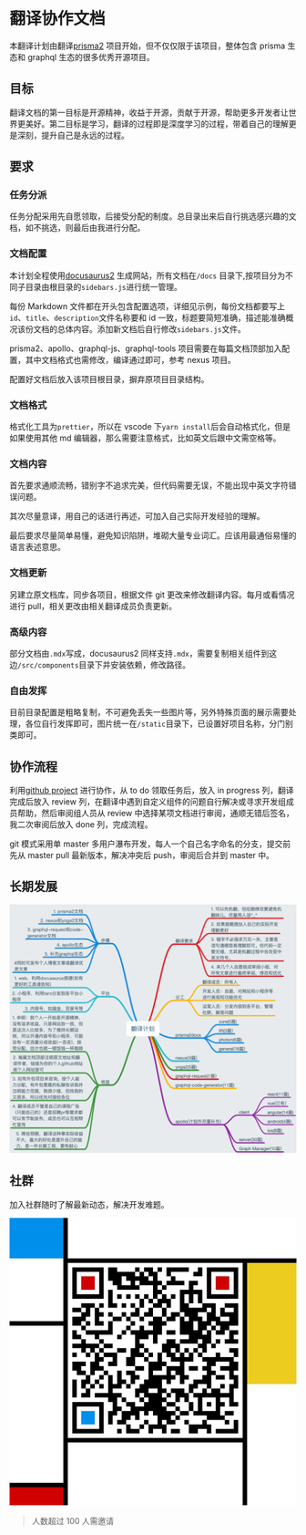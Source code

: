 # 翻译协作文档

本翻译计划由翻译[prisma2](https://github.com/prisma/prisma2) 项目开始，但不仅仅限于该项目，整体包含 prisma 生态和 graphql 生态的很多优秀开源项目。

## 目标

翻译文档的第一目标是开源精神，收益于开源，贡献于开源，帮助更多开发者让世界更美好。第二目标是学习，翻译的过程即是深度学习的过程，带着自己的理解更是深刻，提升自己是永远的过程。

## 要求

### 任务分派

任务分配采用先自愿领取，后接受分配的制度。总目录出来后自行挑选感兴趣的文档，如不挑选，则最后由我进行分配。

### 文档配置

本计划全程使用[docusaurus2](https://v2.docusaurus.io/) 生成网站，所有文档在`/docs` 目录下,按项目分为不同子目录由根目录的`sidebars.js`进行统一管理。

每份 Markdown 文件都在开头包含配置选项，详细见示例，每份文档都要写上`id`、`title`、`description`文件名称要和 id 一致，标题要简短准确，描述能准确概况该份文档的总体内容。添加新文档后自行修改`sidebars.js`文件。

prisma2、apollo、graphql-js、graphql-tools 项目需要在每篇文档顶部加入配置，其中文档格式也需修改，编译通过即可，参考 nexus 项目。

配置好文档后放入该项目根目录，摒弃原项目目录结构。

### 文档格式

格式化工具为`prettier`，所以在 vscode 下`yarn install`后会自动格式化，但是如果使用其他 md 编辑器，那么需要注意格式，比如英文后跟中文需空格等。

### 文档内容

首先要求通顺流畅，错别字不追求完美，但代码需要无误，不能出现中英文字符错误问题。

其次尽量意译，用自己的话进行再述，可加入自己实际开发经验的理解。

最后要求尽量简单易懂，避免知识陷阱，堆砌大量专业词汇。应该用最通俗易懂的语言表述意思。

### 文档更新

另建立原文档库，同步各项目，根据文件 git 更改来修改翻译内容。每月或看情况进行 pull，相关更改由相关翻译成员负责更新。

### 高级内容

部分文档由`.mdx`写成，docusaurus2 同样支持`.mdx`，需要复制相关组件到这边`/src/components`目录下并安装依赖，修改路径。

### 自由发挥

目前目录配置是粗略复制，不可避免丢失一些图片等，另外特殊页面的展示需要处理，各位自行发挥即可，图片统一在`/static`目录下，已设置好项目名称，分门别类即可。

## 协作流程

利用[github project](https://github.com/orgs/prisma-cn/projects/1) 进行协作，从 to do 领取任务后，放入 in progress 列，翻译完成后放入 review 列，在翻译中遇到自定义组件的问题自行解决或寻求开发组成员帮助，然后审阅组人员从 review 中选择某项文档进行审阅，通顺无错后签名，我二次审阅后放入 done 列，完成流程。

git 模式采用单 master 多用户瀑布开发，每人一个自己名字命名的分支，提交前先从 master pull 最新版本，解决冲突后 push，审阅后合并到 master 中。

## 长期发展

![mind](static/mind.png)

## 社群

加入社群随时了解最新动态，解决开发难题。

![qrcode](static/wechatimg.png)

> 人数超过 100 人需邀请
